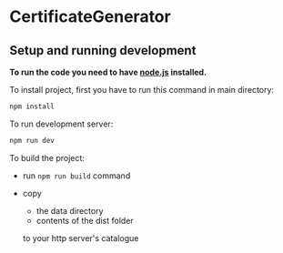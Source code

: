 # CertificateGenerator

## Setup and running development
**To run the code you need to have [node.js](https://nodejs.org/) installed.**

To install project, first you have to run this command in main directory:



```bash
npm install
```

To run development server:

```bash
npm run dev
```

To build the project:
- run `npm run build` command
- copy
  - the data directory
  - contents of the dist folder
    
  to your http server's catalogue
